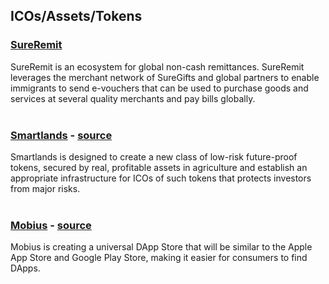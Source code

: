 ## ICOs/Assets/Tokens

### [SureRemit](https://token.sureremit.co/)
SureRemit is an ecosystem for global non-cash remittances. SureRemit leverages the merchant network of SureGifts and global partners to enable immigrants to send e-vouchers that can be used to purchase goods and services at several quality merchants and pay bills globally.  
&nbsp;

### [Smartlands](https://smartlands.io/) - [source](https://github.com/Smartlands-Platform/SLT)
Smartlands is designed to create a new class of low-risk future-proof tokens, secured by real, profitable assets in agriculture and establish an appropriate infrastructure for ICOs of such tokens that protects investors from major risks.  
&nbsp;

### [Mobius](https://mobius.network/) - [source](https://github.com/mobius-network)
Mobius is creating a universal DApp Store that will be similar to the Apple App Store and Google Play Store, making it easier for consumers to find DApps.  
&nbsp;
